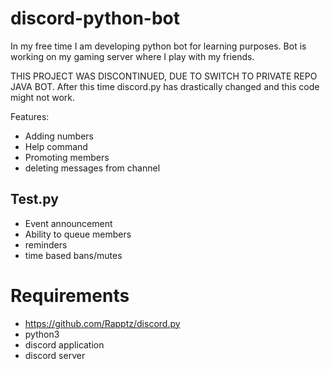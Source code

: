 # discord-python-bot
In my free time I am developing python bot for learning purposes.
Bot is working on my gaming server where I play with my friends.

THIS PROJECT WAS DISCONTINUED, DUE TO SWITCH TO PRIVATE REPO JAVA BOT. After this time discord.py has drastically changed and this code might not work.

Features:

* Adding numbers
* Help command
* Promoting members
* deleting messages from channel


## Test.py
* Event announcement
* Ability to queue members
* reminders
* time based bans/mutes



# Requirements

* https://github.com/Rapptz/discord.py
* python3
* discord application
* discord server

